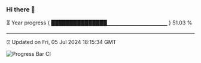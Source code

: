 ### Hi there 👋

⏳ Year progress { ███████████████▁▁▁▁▁▁▁▁▁▁▁▁▁▁▁ } 51.03 %

---

⏰ Updated on Fri, 05 Jul 2024 18:15:34 GMT

![Progress Bar CI](https://github.com/liununu/liununu/workflows/Progress%20Bar%20CI/badge.svg)

